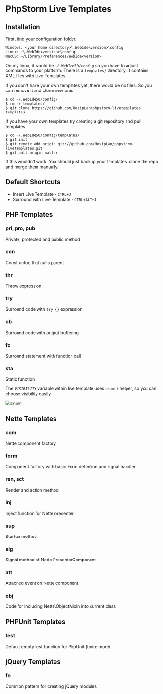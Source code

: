 # PhpStorm Live Templates



## Installation

First, find your configuration folder.

	Windows: <your home directory>\.WebIde<version>\config
	Linux: ~\.WebIde<version>\config
	MacOS: ~/Library/Preferences/WebIde<version>

On my linux, it would be <code>~/.WebIde50/config</code> so you have to adjust commands to your platform. There is a <code>templates/</code> directory. It contains XML files with Live Templates.

If you don't have your own templates yet, there would be no files. So you can remove it and clone new one.

	$ cd ~/.WebIde50/config/
    $ rm -r templates/
    $ git clone https://github.com/HosipLan/phpstorm-livetemplates templates

If you have your own templates try creating a git repository and pull templates.

	$ cd ~/.WebIde50/config/templates/
	$ git init
	$ git remote add origin git://github.com/HosipLan/phpstorm-livetemplates.git
	$ git pull origin master

If this wouldn't work. You should just backup your templates, clone the repo and merge them manually.


## Default Shortcuts

* Insert Live Template - <code>CTRL+J</code>
* Surround with Live Template - <code>CTRL+ALT+J</code>



## PHP Templates

### pri, pro, pub

Private, protected and public method

### con

Constructor, that calls parent

### thr

Throw expression

### try

Surround code with <code>try {}</code> expression


### ob

Surround code with output buffering

### fc

Surround statement with function call

### sta

Static function

The <code>$VISIBILITY$</code> variable within live template uses <code>enum()</code> helper, so you can choose visibility easily

![enum](https://dl.dropbox.com/u/32120652/phpstorm-livetemplate-visibilityselect.png)



## Nette Templates

### com

Nette component factory

### form

Component factory with basic Form definition and signal handler

### ren, act

Render and action method

### inj

Inject function for Nette presenter

### sup

Startup method

### sig

Signal method of Nette PresenterComponent

### att

Attached event on Nette component.

### obj

Code for including Nette\ObjectMixin into current class



## PHPUnit Templates

### test

Default empty test function for PhpUnit (todo: more)



## jQuery Templates

### fn

Common pattern for creating jQuery modules

